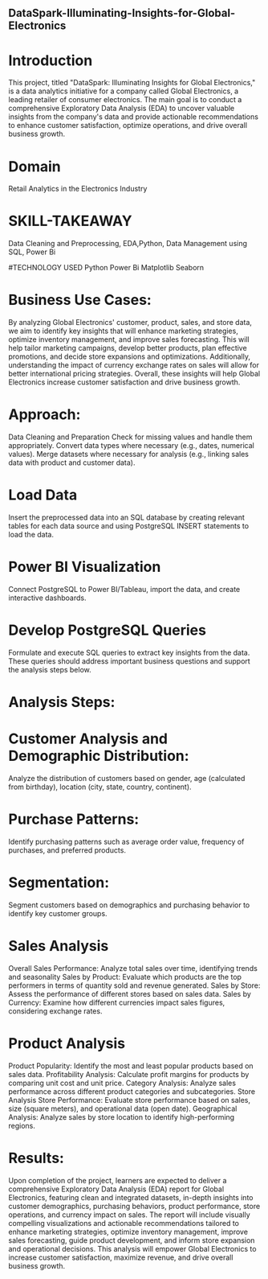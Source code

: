 ## DataSpark-Illuminating-Insights-for-Global-Electronics

# Introduction
This project, titled "DataSpark: Illuminating Insights for Global Electronics," is a data analytics initiative for a company called Global Electronics, a leading retailer of consumer electronics. The main goal is to conduct a comprehensive Exploratory Data Analysis (EDA) to uncover valuable insights from the company's data and provide actionable recommendations to enhance customer satisfaction, optimize operations, and drive overall business growth.

# Domain
Retail Analytics in the Electronics Industry

# SKILL-TAKEAWAY
Data Cleaning and Preprocessing, EDA,Python, Data Management using SQL, Power Bi

#TECHNOLOGY USED
Python
Power Bi
Matplotlib
Seaborn

# Business Use Cases:
By analyzing Global Electronics' customer, product, sales, and store data, we aim to identify key insights that will enhance marketing strategies, optimize inventory management, and improve sales forecasting. This will help tailor marketing campaigns, develop better products, plan effective promotions, and decide store expansions and optimizations. Additionally, understanding the impact of currency exchange rates on sales will allow for better international pricing strategies. Overall, these insights will help Global Electronics increase customer satisfaction and drive business growth.

# Approach:
Data Cleaning and Preparation
Check for missing values and handle them appropriately. Convert data types where necessary (e.g., dates, numerical values). Merge datasets where necessary for analysis (e.g., linking sales data with product and customer data).

# Load Data
Insert the preprocessed data into an SQL database by creating relevant tables for each data source and using PostgreSQL INSERT statements to load the data.

# Power BI Visualization
Connect PostgreSQL to Power BI/Tableau, import the data, and create interactive dashboards.

# Develop PostgreSQL Queries
Formulate and execute SQL queries to extract key insights from the data. These queries should address important business questions and support the analysis steps below.

# Analysis Steps:
# Customer Analysis and Demographic Distribution:
Analyze the distribution of customers based on gender, age (calculated from birthday), location (city, state, country, continent).

# Purchase Patterns:
Identify purchasing patterns such as average order value, frequency of purchases, and preferred products.

#  Segmentation:
Segment customers based on demographics and purchasing behavior to identify key customer groups.

# Sales Analysis
Overall Sales Performance: Analyze total sales over time, identifying trends and seasonality Sales by Product: Evaluate which products are the top performers in terms of quantity sold and revenue generated. Sales by Store: Assess the performance of different stores based on sales data. Sales by Currency: Examine how different currencies impact sales figures, considering exchange rates.

# Product Analysis
Product Popularity: Identify the most and least popular products based on sales data. Profitability Analysis: Calculate profit margins for products by comparing unit cost and unit price. Category Analysis: Analyze sales performance across different product categories and subcategories. Store Analysis Store Performance: Evaluate store performance based on sales, size (square meters), and operational data (open date). Geographical Analysis: Analyze sales by store location to identify high-performing regions.

# Results:
Upon completion of the project, learners are expected to deliver a comprehensive Exploratory Data Analysis (EDA) report for Global Electronics, featuring clean and integrated datasets, in-depth insights into customer demographics, purchasing behaviors, product performance, store operations, and currency impact on sales. The report will include visually compelling visualizations and actionable recommendations tailored to enhance marketing strategies, optimize inventory management, improve sales forecasting, guide product development, and inform store expansion and operational decisions. This analysis will empower Global Electronics to increase customer satisfaction, maximize revenue, and drive overall business growth.

